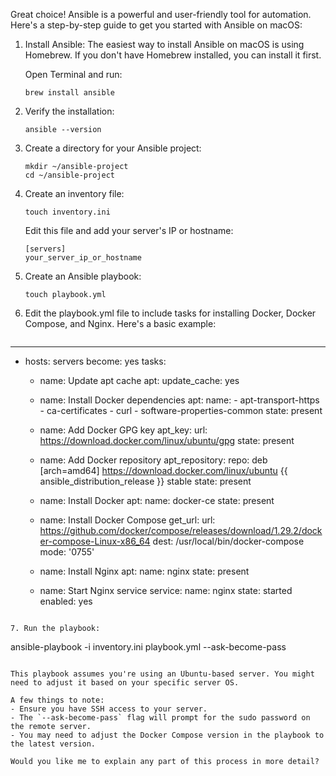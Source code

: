 Great choice! Ansible is a powerful and user-friendly tool for automation. Here's a step-by-step guide to get you started with Ansible on macOS:

1. Install Ansible:
   The easiest way to install Ansible on macOS is using Homebrew. If you don't have Homebrew installed, you can install it first.

   Open Terminal and run:
   ```
   brew install ansible
   ```

2. Verify the installation:
   ```
   ansible --version
   ```

3. Create a directory for your Ansible project:
   ```
   mkdir ~/ansible-project
   cd ~/ansible-project
   ```

4. Create an inventory file:
   ```
   touch inventory.ini
   ```
   Edit this file and add your server's IP or hostname:
   ```
   [servers]
   your_server_ip_or_hostname
   ```

5. Create an Ansible playbook:
   ```
   touch playbook.yml
   ```

6. Edit the playbook.yml file to include tasks for installing Docker, Docker Compose, and Nginx. Here's a basic example:

   

   ```yaml
---
   - hosts: servers
     become: yes
     tasks:
       - name: Update apt cache
         apt:
           update_cache: yes

       - name: Install Docker dependencies
         apt:
           name:
             - apt-transport-https
             - ca-certificates
             - curl
             - software-properties-common
           state: present

       - name: Add Docker GPG key
         apt_key:
           url: https://download.docker.com/linux/ubuntu/gpg
           state: present

       - name: Add Docker repository
         apt_repository:
           repo: deb [arch=amd64] https://download.docker.com/linux/ubuntu {{ ansible_distribution_release }} stable
           state: present

       - name: Install Docker
         apt:
           name: docker-ce
           state: present

       - name: Install Docker Compose
         get_url:
           url: https://github.com/docker/compose/releases/download/1.29.2/docker-compose-Linux-x86_64
           dest: /usr/local/bin/docker-compose
           mode: '0755'

       - name: Install Nginx
         apt:
           name: nginx
           state: present

       - name: Start Nginx service
         service:
           name: nginx
           state: started
           enabled: yes
   
```

7. Run the playbook:
   ```
   ansible-playbook -i inventory.ini playbook.yml --ask-become-pass
   ```

This playbook assumes you're using an Ubuntu-based server. You might need to adjust it based on your specific server OS.

A few things to note:
- Ensure you have SSH access to your server.
- The `--ask-become-pass` flag will prompt for the sudo password on the remote server.
- You may need to adjust the Docker Compose version in the playbook to the latest version.

Would you like me to explain any part of this process in more detail?